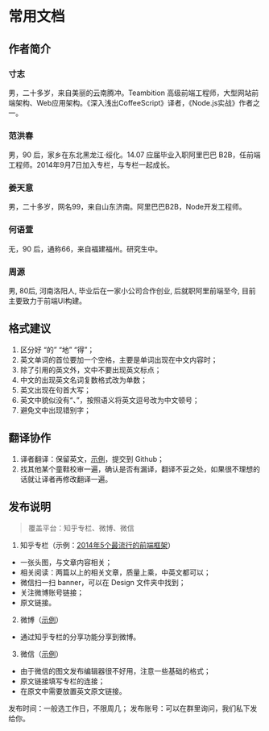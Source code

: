 # 常用文档

## 作者简介

### 寸志

男，二十多岁，来自美丽的云南腾冲。Teambition 高级前端工程师，大型网站前端架构、Web应用架构。《深入浅出CoffeeScript》译者，《Node.js实战》作者之一。

### 范洪春

男，90 后，家乡在东北黑龙江·绥化。14.07 应届毕业入职阿里巴巴 B2B，任前端工程师。2014年9月7日加入专栏，与专栏一起成长。

### 姜天意

男，二十多岁，网名99，来自山东济南。阿里巴巴B2B，Node开发工程师。

### 何语萱

无，90 后，通称66，来自福建福州。研究生中。

### 周源 

男, 80后, 河南洛阳人, 毕业后在一家小公司合作创业, 后就职阿里前端至今, 目前主要致力于前端UI构建。

## 格式建议

1. 区分好 “的” “地” “得”；
2. 英文单词的首位要加一个空格，主要是单词出现在中文内容时；
3. 除了引用的英文外，文中不要出现英文标点；
4. 中文的出现英文名词复数格式改为单数；
5. 英文出现在句首大写；
6. 英文中貌似没有“、”，按照语义将英文逗号改为中文顿号；
7. 避免文中出现错别字；

## 翻译协作

1. 译者翻译：保留英文，[示例](https://github.com/FrontendMagazine/Works/blob/master/archive/Io.js.md)，提交到 Github；
2. 找其他某个童鞋校审一遍，确认是否有漏译，翻译不妥之处，如果很不理想的话就让译者再修改翻译一遍。

## 发布说明

> 覆盖平台：知乎专栏、微博、微信

1. 知乎专栏（示例：[2014年5个最流行的前端框架](http://zhuanlan.zhihu.com/FrontendMagazine/19951923)）
  - 一张头图，与文章内容相关；
  - 相关阅读：两篇以上的相关文章，质量上乘，中英文都可以；
  - 微信扫一扫 banner，可以在 Design 文件夹中找到；
  - 关注微博账号链接；
  - 原文链接。

2. 微博（[示例](http://weibo.com/5368192199/C81ukj8wg?from=page_1005055368192199_profile&wvr=6&mod=weibotime&type=comment#_rnd1427167861037)）
  - 通过知乎专栏的分享功能分享到微博。

3. 微信（[示例](http://mp.weixin.qq.com/s?__biz=MzAwNTAzMjcxNg==&mid=204124431&idx=1&sn=be99a84574468c6e2f0ec76a8243984a&key=fbe9f9f4b565962cd35a1072d494698c544608ec58c82eb5074d9c81ad877eae8ac7070e70cc56511680e60564ba54e9&ascene=0&uin=Mzc5NzE1NQ%3D%3D&devicetype=iMac+MacBookAir6%2C2+OSX+OSX+10.10.3+build(14D105g)&version=11020012&pass_ticket=TWMJRaQg8IsWpb4EKlpWVwCZOSxZO7QHdb8kUMU7sEE%3D)）
  - 由于微信的图文发布编辑器很不好用，注意一些基础的格式；
  - 原文链接填写专栏的连接；
  - 在原文中需要放置英文原文链接。

发布时间：一般选工作日，不限周几；
发布账号：可以在群里询问，我们私下发给你。